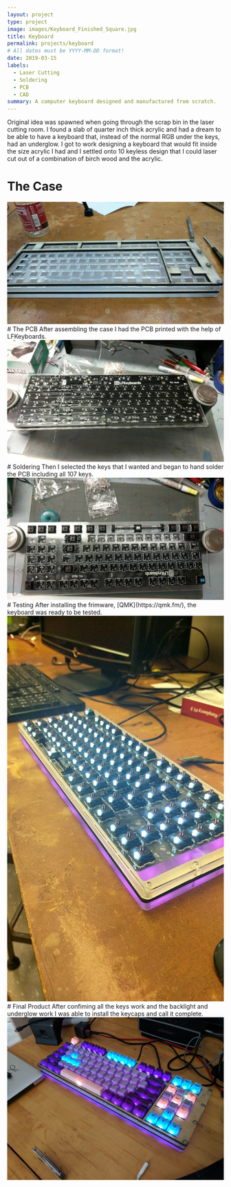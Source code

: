 ```yaml
---
layout: project
type: project
image: images/Keyboard_Finished_Square.jpg
title: Keyboard
permalink: projects/keyboard
# All dates must be YYYY-MM-DD format!
date: 2019-03-15
labels:
  - Laser Cutting
  - Soldering
  - PCB
  - CAD
summary: A computer keyboard designed and manufactured from scratch.
---
```

Original idea was spawned when going through the scrap bin in the laser cutting room. I found a slab of quarter inch thick acrylic and had a dream to be able to have a keyboard that, instead of the normal RGB under the keys, had an underglow. I got to work designing a keyboard that would fit inside the size acrylic I had and I settled onto 10 keyless design that I could laser cut out of a combination of birch wood and the acrylic.
# The Case

<img class="ui Large	 left centered rounded image" src="../images/Keyboard_CaseAsembled.jpg">
# The PCB
After assembling the case I had the PCB printed with the help of LFKeyboards.

<img class="ui Large	 left centered rounded image" src="../images/Keyboard_PCBUnassembled.jpg">
# Soldering
Then I selected the keys that I wanted and began to hand solder the PCB including all 107 keys.

<img class="ui Large	 left centered rounded image" src="../images/Keyboard_PCBDuringAssembly.jpg">
# Testing
After installing the frimware, [QMK](https://qmk.fm/), the keyboard was ready to be tested. 

<img class="ui medium left centered rounded image" src="../images/Keyboard_AfterAssemblyNoKeycaps.jpg">
# Final Product
After confiming all the keys work and the backlight and underglow work I was able to install the keycaps and call it complete. 

<img class="ui massive left centered rounded image" src="../images/Keyboard_Finished.jpg">

